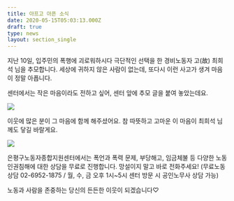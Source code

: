 ```yaml
---
title: 아프고 아픈 소식
date: 2020-05-15T05:03:13.000Z
draft: true
type: news
layout: section_single
---
```

지난 10일, 입주민의 폭행에 괴로워하시다 극단적인 선택을 한 경비노동자 고(故) 최희석 님을 추모합니다. 세상에 귀하지 않은 사람이 없는데, 또다시 이런 사고가 생겨 마음이 정말 아픕니다.

센터에서는 작은 마음이라도 전하고 싶어, 센터 앞에 추모 글을 붙여 놓았는데요.

![](/uploads/01.png)

이웃에 많은 분이 그 마음에 함께 해주셨어요. 참 따뜻하고 고마운 이 마음이 최희석 님께도 닿길 바랄게요.

![](/uploads/02.png)

은평구노동자종합지원센터에서는 폭언과 폭력 문제, 부당해고, 임금체불 등 다양한 노동인권침해에 대한 상담을 무료로 진행합니다. 망설이지 말고 바로 전화주세요!
(무료노동상담 02-6952-1875 / 월, 수, 금 오후 1시~5시 센터 방문 시 공인노무사 상담 가능)

노동과 사람을 존중하는 당신의 든든한 이웃이 되겠습니다♡